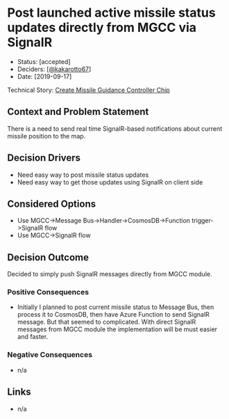 # Post launched active missile status updates directly from MGCC via SignalR

* Status: [accepted]
* Deciders: [[@kakarotto67](https://github.com/kakarotto67)]
* Date: [2019-09-17]

Technical Story: [Create Missile Guidance Controller Chip](https://github.com/kakarotto67/mlmc/issues/15)

## Context and Problem Statement

There is a need to send real time SignalR-based notifications about current missile position to the map.

## Decision Drivers

* Need easy way to post missile status updates
* Need easy way to get those updates using SignalR on client side

## Considered Options

* Use MGCC->Message Bus->Handler->CosmosDB->Function trigger->SignalR flow
* Use MGCC->SignalR flow

## Decision Outcome

Decided to simply push SignalR messages directly from MGCC module.

### Positive Consequences

* Initially I planned to post current missile status to Message Bus, then process it to CosmosDB, then have Azure Function to send SignalR message. But that seemed to complicated. With direct SignalR messages from MGCC module the implementation will be must easier and faster.

### Negative Consequences

* n/a

## Links

* n/a
